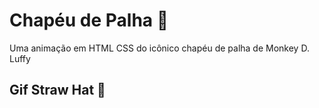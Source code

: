 # Chapéu de Palha 🎩
Uma animação em HTML CSS do icônico chapéu de palha de Monkey D. Luffy
## Gif Straw Hat 👾

